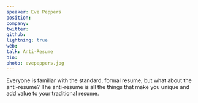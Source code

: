 ```yaml
---
speaker: Eve Peppers
position:
company:
twitter:
github:
lightning: true
web:
talk: Anti-Resume
bio:
photo: evepeppers.jpg
---
```

Everyone is familiar with the standard, formal resume, but what about the anti-resume? The anti-resume is all the things that make you unique and add value to your traditional resume.
